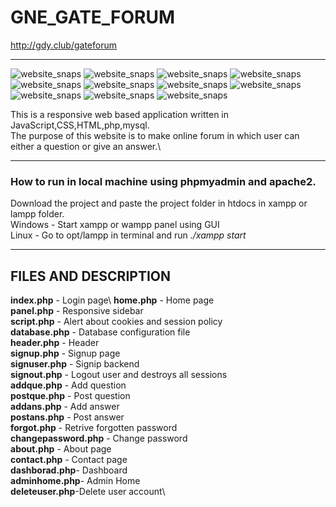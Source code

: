 # GNE_GATE_FORUM

http://gdy.club/gateforum

***

![website_snaps](https://drive.google.com/uc?export=view&id=1ZtzhL7d17oC67fAPJCnIBKi3zhpwF_W9)
![website_snaps](https://drive.google.com/uc?export=view&id=1qjQhB1ifZh58q319Rxj2UYjGl43UQu2-)
![website_snaps](https://drive.google.com/uc?export=view&id=1qnzEDzTPLkwQ-S6ijoTVIdD91ZrdKqgr)
![website_snaps](https://drive.google.com/uc?export=view&id=12VSQLOhGMeQ_BAJ6W_ZKdfczMMPKfNKU)
![website_snaps](https://drive.google.com/uc?export=view&id=1Q87_ehrdUs6dRme6XAf0GWVh3JQL2FtY)
![website_snaps](https://drive.google.com/uc?export=view&id=14ZsyB6YsNDJ6q5X04hLg2JyryDfJTyGy)
![website_snaps](https://drive.google.com/uc?export=view&id=d/1_id8Ik61L2rDDNiyejFe9z2bDSKBjvNc)
![website_snaps](https://drive.google.com/uc?export=view&id=15HS6mr22pFN8CoisNi66QSy-R4khC4_b)
![website_snaps](https://drive.google.com/uc?export=view&id=1pBrBnHFxox5F3TT4P7aHfPGN5YI7hHsf)
![website_snaps](https://drive.google.com/uc?export=view&id=1txqZ3jdhMZwLf7ueFKkhKQZN6QDToEBL)
![website_snaps](https://drive.google.com/uc?export=view&id=1DJ2aFhxvXBtxDlhfiRAtl9-yiuTDph07)

This is a responsive web based application written in JavaScript,CSS,HTML,php,mysql.\
The purpose of this website is to make online forum in which user can either a question or give an answer.\
***
### How to run in local machine using phpmyadmin and apache2. 
Download the project and paste the project folder in htdocs in xampp or lampp folder.\
Windows - Start xampp or wampp panel using GUI\
Linux - Go to opt/lampp in terminal and run _./xampp start_

***

## FILES AND DESCRIPTION

**index.php**    - Login page\ 
**home.php**     - Home page\
**panel.php**    - Responsive sidebar\
**script.php**   - Alert about cookies and session policy\
**database.php** - Database configuration file\
**header.php**   - Header\
**signup.php**   - Signup page\
**signuser.php** - Signip backend\
**signout.php**  - Logout user and destroys all sessions\
**addque.php**   - Add question\
**postque.php**  - Post question\
**addans.php**   - Add answer \
**postans.php**  - Post answer\
**forgot.php**   - Retrive forgotten password\
**changepassword.php** - Change password\
**about.php**    - About page\
**contact.php**  - Contact page\
**dashborad.php**- Dashboard\
**adminhome.php**- Admin Home\
**deleteuser.php**-Delete user account\
